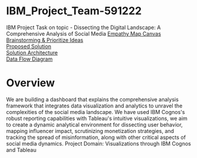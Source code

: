 # IBM_Project_Team-591222
IBM Project Task on topic - Dissecting the Digital Landscape: A Comprehensive Analysis of Social Media
[Empathy Map Canvas](https://drive.google.com/file/d/1hudGS_Vsmiw5GDeh2olDv8qvDlZNazpn/view?usp=sharing) <br />
[Brainstorming & Prioritize Ideas](https://drive.google.com/file/d/1TTLiCFGRr6Eh2LfqLioKWUUY0TRGInKl/view?usp=sharing) <br />
[Proposed Solution](https://drive.google.com/file/d/16sBvZk23wcIDeqhGFQK8nfm1ZgYQOMXy/view?usp=sharing) <br />
[Solution Architecture](https://drive.google.com/file/d/1gR46T9AKcZGzvixArubsupW_-2kHDwZO/view?usp=sharing) <br />
[Data Flow Diagram](https://drive.google.com/drive/folders/1J6AMmptyEcuRVIpPlx4xJq8Fj5jm-YUB?usp=sharing)

# Overview
We are building a dashboard that explains the comprehensive analysis framework that integrates data visualization and analytics to unravel the complexities of the social media landscape. We have used IBM Cognos's robust reporting capabilities with Tableau's intuitive visualizations, we aim to create a dynamic analytical environment for dissecting user behavior, mapping influencer impact, scrutinizing monetization strategies, and tracking the spread of misinformation, along with other critical aspects of social media dynamics.
Project Domain: Visualizations through IBM Cognos and Tableau
